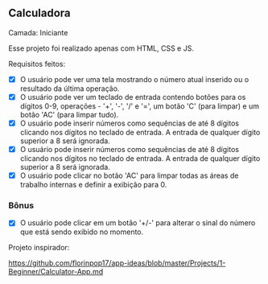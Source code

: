 ## Calculadora

Camada: Iniciante

Esse projeto foi realizado apenas com HTML, CSS e JS.

Requisitos feitos:

- [x]  O usuário pode ver uma tela mostrando o número atual inserido ou o resultado da última operação.
- [x] O usuário pode ver um teclado de entrada contendo botões para os dígitos 0-9, operações - '+', '-', '/' e '=', um botão 'C' (para limpar) e um botão 'AC' (para limpar tudo).
- [x] O usuário pode inserir números como sequências de até 8 dígitos clicando nos dígitos no teclado de entrada. A entrada de qualquer dígito superior a 8 será ignorada.
- [x] O usuário pode inserir números como sequências de até 8 dígitos clicando nos dígitos no teclado de entrada. A entrada de qualquer dígito superior a 8 será ignorada.
- [x]  O usuário pode clicar no botão 'AC' para limpar todas as áreas de trabalho internas e definir a exibição para 0.

### Bônus

- [x] O usuário pode clicar em um botão '+/-' para alterar o sinal do número que está sendo exibido no momento.

Projeto inspirador:

https://github.com/florinpop17/app-ideas/blob/master/Projects/1-Beginner/Calculator-App.md
